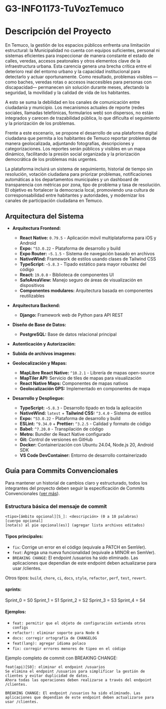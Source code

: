 # G3-INFO1173-TuVozTemuco
# Descripción del Proyecto

En Temuco, la gestión de los espacios públicos enfrenta una limitación estructural: la Municipalidad no cuenta con equipos suficientes, personal ni sistemas eficientes para inspeccionar de manera constante el estado de calles, veredas, accesos peatonales y otros elementos clave de la infraestructura urbana. Esta carencia genera una brecha crítica entre el deterioro real del entorno urbano y la capacidad institucional para detectarlo y actuar oportunamente. Como resultado, problemas visibles —como baches, veredas rotas o accesos inaccesibles para personas con discapacidad— permanecen sin solución durante meses, afectando la seguridad, la movilidad y la calidad de vida de los habitantes.

A esto se suma la debilidad en los canales de comunicación entre ciudadanía y municipio. Los mecanismos actuales de reporte (redes sociales, llamadas telefónicas, formularios web) son dispersos, no están integrados y carecen de trazabilidad pública, lo que dificulta el seguimiento y la priorización de los problemas.

Frente a este escenario, se propone el desarrollo de una plataforma digital ciudadana que permita a los habitantes de Temuco reportar problemas de manera geolocalizada, adjuntando fotografías, descripciones y categorizaciones. Los reportes serán públicos y visibles en un mapa dinámico, facilitando la presión social organizada y la priorización democrática de los problemas más urgentes.

La plataforma incluirá un sistema de seguimiento, historial de tiempo sin resolución, votación ciudadana para priorizar problemas, notificaciones automáticas a los departamentos municipales y un dashboard de transparencia con métricas por zona, tipo de problema y tasa de resolución. El objetivo es fortalecer la democracia local, promoviendo una cultura de corresponsabilidad entre habitantes y autoridades, y modernizar los canales de participación ciudadana en Temuco.

## Arquitectura del Sistema

- **Arquitectura Frontend:** 
  - **React Native:** `0.79.5` - Aplicación móvil multiplataforma para iOS y Android
  - **Expo:** `^53.0.22` - Plataforma de desarrollo y build
  - **Expo Router:** `~5.1.5` - Sistema de navegación basado en archivos
  - **NativeWind:** Framework de estilos usando clases de Tailwind CSS
  - **TypeScript:** `~5.8.3` - Tipado estático para mayor robustez del código
  - **React:** `19.0.0` - Biblioteca de componentes UI
  - **SafeAreaView:** Manejo seguro de áreas de visualización en dispositivos
  - **Componentes modulares:** Arquitectura basada en componentes reutilizables

- **Arquitectura Backend:** 
  - **Django:** Framework web de Python para API REST

- **Diseño de Base de Datos:** 
  - **PostgreSQL:** Base de datos relacional principal

- **Autenticación y Autorización:** 

- **Subida de archivos imagenes:** 

- **Geolocalización y Mapas:** 
  - **MapLibre React Native:** `^10.2.1` - Librería de mapas open-source
  - **MapTiler API:** Servicio de tiles de mapas para visualización
  - **React Native Maps:** Componentes de mapas nativos
  - **Geolocalización GPS:** Implementado en componentes de mapa

- **Desarrollo y Despliegue:** 
  - **TypeScript:** `~5.8.3` - Desarrollo tipado en toda la aplicación
  - **NativeWind:** `latest` + **Tailwind CSS:** `^3.4.0` - Sistema de estilos
  - **Expo:** `^53.0.22` - Plataforma de desarrollo y build
  - **ESLint:** `^9.34.0` + **Prettier:** `^3.2.5` - Calidad y formato de código
  - **Babel:** `^7.20.0` - Transpilación de código
  - **Metro:** Bundler de React Native configurado
  - **Git:** Control de versiones en GitHub
  - **Docker:** Containerización con Ubuntu 24.04, Node.js 20, Android SDK
  - **VS Code DevContainer:** Entorno de desarrollo containerizado



## Guía para Commits Convencionales

Para mantener un historial de cambios claro y estructurado, todos los integrantes del proyecto deben seguir la especificación de Commits Convencionales ([ver más](https://www.conventionalcommits.org/es/v1.0.0)).

### Estructura básica del mensaje de commit

```
<tipo>[ámbito opcional][S_]: <descripción> (0 a 10 palabras)
[cuerpo opcional]
[nota(s) al pie opcional(es)] (agregar lista archivos editados)
```

#### Tipos principales:
- `fix`: Corrige un error en el código (equivale a PATCH en SemVer).
- `feat`: Agrega una nueva funcionalidad (equivale a MINOR en SemVer).
- `BREAKING CHANGE`: El endpoint /usuarios ha sido eliminado. Las aplicaciones que dependían de este endpoint deben actualizarse para usar /clientes.

Otros tipos: `build`, `chore`, `ci`, `docs`, `style`, `refactor`, `perf`, `test`, `revert`.

#### sprints:
Sprint_0 = S0
Sprint_1 = S1
Sprint_2 = S2
Sprint_3 = S3
Sprint_4 = S4

#### Ejemplos:

- `feat: permitir que el objeto de configuración extienda otros configs`
- `refactor!: eliminar soporte para Node 6`
- `docs: corregir ortografía de CHANGELOG`
- `feat(lang): agregar idioma polaco`
- `fix: corregir errores menores de tipeo en el código`

Ejemplo completo de commit con BREAKING CHANGE:

```
feat(api)[S0]: eliminar el endpoint /usuarios
Se elimina el endpoint /usuarios para simplificar la gestión de clientes y evitar duplicidad de datos.
Ahora todas las operaciones deben realizarse a través del endpoint /clientes.

BREAKING CHANGE: El endpoint /usuarios ha sido eliminado. Las aplicaciones que dependían de este endpoint deben actualizarse para usar /clientes.
```